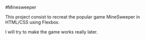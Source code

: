 #Minesweeper

This project consist to recreat the popular game MineSweeper in HTML/CSS using Flexbox.

I will try to make the game works really later. 